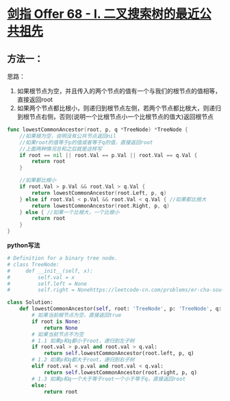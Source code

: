 # [剑指 Offer 68 - I. 二叉搜索树的最近公共祖先](https://leetcode-cn.com/problems/er-cha-sou-suo-shu-de-zui-jin-gong-gong-zu-xian-lcof/)



## 方法一：

思路：
1. 如果根节点为空，并且传入的两个节点的值有一个与我们的根节点的值相等，直接返回root
2. 如果两个节点都比根小，则递归到根节点左侧，若两个节点都比根大，则递归到根节点右侧，否则(说明一个比根节点小一个比根节点的值大)返回根节点
```go
func lowestCommonAncestor(root, p, q *TreeNode) *TreeNode {
	//如果根为空，说明没有公共节点返回nil
	//如果root的值等于p的值或者等于q的值，直接返回root
	//上面两种情况总和之后就是这样写
	if root == nil || root.Val == p.Val || root.Val == q.Val {
		return root
	}

	//如果都比根小
	if root.Val > p.Val && root.Val > q.Val {
		return lowestCommonAncestor(root.Left, p, q)
	} else if root.Val < p.Val && root.Val < q.Val { //如果都比根大
		return lowestCommonAncestor(root.Right, p, q)
	} else { //如果一个比根大，一个比根小
		return root
	}
}

```

**python写法**
```python
# Definition for a binary tree node.
# class TreeNode:
#     def __init__(self, x):
#         self.val = x
#         self.left = None
#         self.right = Nonehttps://leetcode-cn.com/problems/er-cha-sou-suo-shu-de-zui-jin-gong-gong-zu-xian-lcof/

class Solution:
    def lowestCommonAncestor(self, root: 'TreeNode', p: 'TreeNode', q: 'TreeNode') -> 'TreeNode':
        # 如果当前根节点为空，直接返回true
        if root is None:
            return None
        # 如果当前节点不为空
        # 1.1 如果p和q都小于root，递归到左子树
        if root.val > p.val and root.val > q.val:
            return self.lowestCommonAncestor(root.left, p, q)
        # 1.2 如果p和q都大于root，递归到右子树
        elif root.val < p.val and root.val < q.val:
            return self.lowestCommonAncestor(root.right, p, q)
        # 1.3 如果p和q一个大于等于root一个小于等于q，直接返回root
        else:
            return root
            
```

